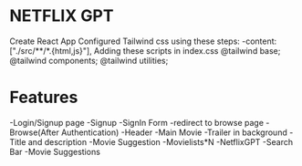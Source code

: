 # NETFLIX GPT
Create React App
Configured Tailwind css using these steps: 
-content: ["./src/**/*.{html,js}"],
Adding these scripts in index.css
@tailwind base;
@tailwind components;
@tailwind utilities;


# Features
-Login/Signup page
    -Signup 
    -SignIn Form
    -redirect to browse page
-Browse(After Authentication)
    -Header
    -Main Movie 
        -Trailer in background 
        -Title and description 
        -Movie Suggestion 
            -Movielists*N
-NetflixGPT
    -Search Bar
    -Movie Suggestions

    